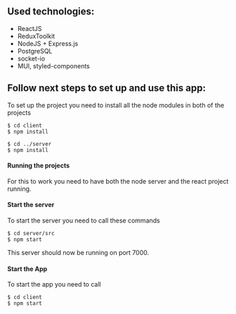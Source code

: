 ## Used technologies:
- ReactJS
- ReduxToolkit
- NodeJS + Express.js
- PostgreSQL
- socket-io
- MUI, styled-components
## Follow next steps to set up and use this app: 
To set up the project you need to install all the node modules in both of the projects
```
$ cd client
$ npm install
```
```
$ cd ../server
$ npm install
```
#### Running the projects
For this to work you need to have both the node server and the react project running.

#### Start the server
To start the server you need to call these commands
```
$ cd server/src
$ npm start
```
This server should now be running on port 7000. 
#### Start the App
To start the app you need to call
```
$ cd client
$ npm start
```
